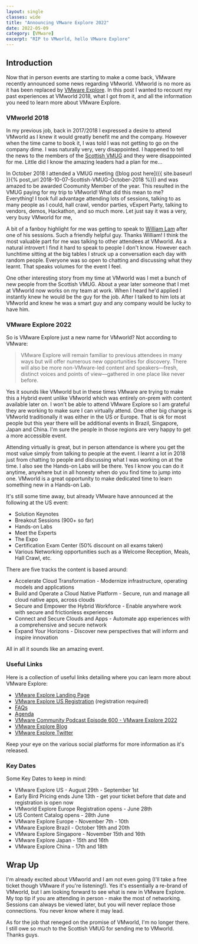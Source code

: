 ```yaml
---
layout: single
classes: wide
title: "Announcing VMware Explore 2022"
date: 2022-05-09
category: [VMware]
excerpt: "RIP to VMworld, hello VMware Explore"
---
```

## Introduction

Now that in person events are starting to make a come back, VMware recently announced some news regarding VMworld. VMworld is no more as it has been replaced by [VMware Explore](http://bit.ly/3kvaO91). In this post I wanted to recount my past experiences at VMworld 2018, what I got from it, and all the information you need to learn more about VMware Explore.

### VMworld 2018

In my previous job, back in 2017/2018 I expressed a desire to attend VMworld as I knew it would greatly benefit me and the company. However when the time came to book it, I was told I was not getting to go on the company dime. I was naturally very, very disappointed.  I happened to tell the news to the members of the [Scottish VMUG](https://twitter.com/scottishvmug) and they were disappointed for me. Little did I know the amazing leaders had a plan for me...

In October 2018 I attended a VMUG meeting ([blog post here]({{ site.baseurl }}{% post_url 2018-10-07-Scottish-VMUG-October-2018 %})) and was amazed to be awarded Coomunity Member of the year. This resulted in the VMUG paying for my trip to VMworld! What did this mean to me? Everything! I took full advantage attending lots of sessions, talking to as many people as I could, hall crawl, vendor parties, vExpert Party, talking to vendors, demos, Hackathon, and so much more. Let just say it was a very, very busy VMworld for me,

A bit of a fanboy highlight for me was getting to speak to [William Lam](https://twitter.com/lamw) after one of his sessions. Such a friendly helpful guy. Thanks William! I think the most valuable part for me was talking to other attendees at VMworld. As a natural introvert I find it hard to speak to people I don't know. However each lunchtime sitting at the big tables I struck up a conversation each day with random people. Everyone was so open to chatting and discussing what they learnt. That speaks volumes for the event I feel.

One other interesting story from my time at VMworld was I met a bunch of new people from the Scottish VMUG. About a year later someone that I met at VMworld now works on my team at work. When I heard he'd applied I instantly knew he would be the guy for the job. After I talked to him lots at VMworld and knew he was a smart guy and any company would be lucky to have him.

### VMware Explore 2022

So is VMware Explore just a new name for VMworld? Not according to VMware:

> VMware Explore will remain familiar to previous attendees in many ways but will offer numerous new opportunities for discovery. There will also be more non-VMware-led content and speakers—fresh, distinct voices and points of view—gathered in one place like never before.

Yes it sounds like VMworld but in these times VMware are trying to make this a Hybrid event unlike VMworld which was entirely on-prem with content available later on. I won't be able to attend VMware Explore so I am grateful they are working to make sure I can virtually attend. One other big change is VMworld traditionally it was either in the US or Europe. That is ok for most people but this year there will be additional events in Brazil, Singapore, Japan and China. I'm sure the people in those regions are very happy to get a more accessible event.

Attending virtually is great, but in person attendance is where you get the most value simply from talking to people at the event. I learnt a lot in 2018 just from chatting to people and discussing what I was working on at the time. I also see the Hands-on Labs will be there. Yes I know you can do it anytime, anywhere but in all honesty when do you find time to jump into one. VMworld is a great opportunity to make dedicated time to learn something new in a Hands-on Lab.

It's still some time away, but already VMware have announced at the following at the US event:

- Solution Keynotes
- Breakout Sessions (900+ so far)
- Hands-on Labs
- Meet the Experts
- The Expo
- Certification Exam Center (50% discount on all exams taken)
- Various Networking opportunities such as a Welcome Reception, Meals, Hall Crawl, etc.

There are five tracks the content is based around:

- Accelerate Cloud Transformation - Modernize infrastructure, operating models and applications
- Build and Operate a Cloud Native Platform - Secure, run and manage all cloud native apps, across clouds
- Secure and Empower the Hybrid Workforce - Enable anywhere work with secure and frictionless experiences
- Connect and Secure Clouds and Apps - Automate app experiences with a comprehensive and secure network
- Expand Your Horizons - Discover new perspectives that will inform and inspire innovation

All in all it sounds like an amazing event.

### Useful Links

Here is a collection of useful links detailing where you can learn more about VMware Explore:

- [VMware Explore Landing Page](http://bit.ly/3kvaO91)
- [VMware Explore US Registration](https://event.vmware.com/flow/vmware/explore2022us/reg/form/contactInfo) (registration required)
- [FAQs](https://www.vmware.com/explore/us/attend/faqs.html)
- [Agenda](https://www.vmware.com/explore/us/attend/agenda.html)
- [VMware Community Podcast Episode 600 - VMware Explore 2022](https://www.youtube.com/watch?v=If7y9XaoXbg)
- [VMware Explore Blog](https://blogs.vmware.com/explore/)
- [VMware Explore Twitter](https://twitter.com/VMwareExplore)

Keep your eye on the various social platforms for more information as it's released.

### Key Dates

Some Key Dates to keep in mind:

- VMware Explore US - August 29th - September 1st
- Early Bird Pricing ends June 13th - get your ticket before that date and registration is open now
- VMworld Explore Europe Registration opens - June 28th
- US Content Catalog opens - 28th June
- VMware Explore Europe - November 7th - 10th
- VMware Explore Brazil - October 19th and 20th
- VMware Explore Singapore - November 15th and 16th
- VMware Explore Japan - 15th and 16th
- VMware Explore China - 17th and 18th

## Wrap Up

I'm already excited about VMworld and I am not even going (I'll take a free ticket though VMware if you're listening!). Yes it's essentially a re-brand of VMworld, but I am looking forward to see what is new in VMware Explore. My top tip if you are attending in person - make the most of networking. Sessions can always be viewed later, but you will never replace those connections. You never know where it may lead.

As for the job that reneged on the promise of VMworld, I'm no longer there. I still owe so much to the Scottish VMUG for sending me to VMworld. Thanks guys.
